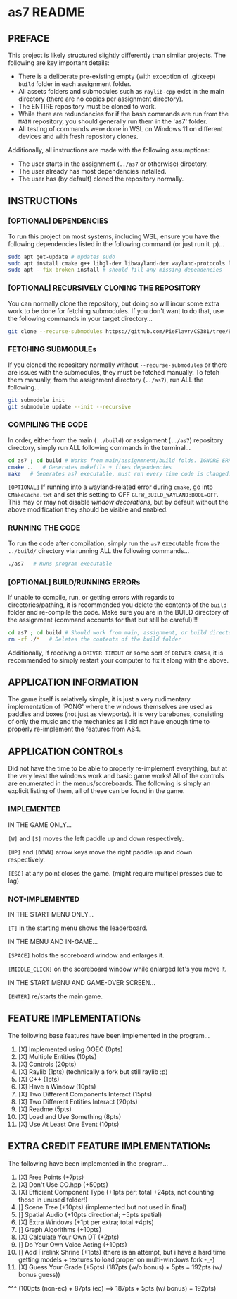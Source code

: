 # as7 README

## PREFACE

This project is likely structured slightly differently than similar projects. The following are key important details:

* There is a deliberate pre-existing empty (with exception of .gitkeep) `build` folder in each assignment folder.
* All assets folders and submodules such as `raylib-cpp` exist in the main directory (there are no copies per assignment directory).
* The ENTIRE repository must be cloned to work.
* While there are redundancies for if the bash commands are run from the `MAIN` repository, you should generally run them in the 'as7' folder.
* All testing of commands were done in WSL on Windows 11 on different devices and with fresh repository clones.

Additionally, all instructions are made with the following assumptions:

* The user starts in the assignment (`../as7` or otherwise) directory.
* The user already has most dependencies installed.
* The user has (by default) cloned the repository normally.

## INSTRUCTIONs

### [OPTIONAL] DEPENDENCIES

To run this project on most systems, including WSL, ensure you have the following dependencies listed in the following command (or just run it :p)...

```bash
sudo apt get-update # updates sudo
sudo apt install cmake g++ libgl-dev libwayland-dev wayland-protocols libxrandr-dev pkg-config libxkbcommon-dev libxinerama-dev libxcursor-dev libxi-dev mesa-utils build-essential cmake xorg-dev pulseaudio
sudo apt --fix-broken install # should fill any missing dependencies
```

### [OPTIONAL] RECURSIVELY CLONING THE REPOSITORY

You can normally clone the repository, but doing so will incur some extra work to be done for fetching submodules. If you don't want to do that, use the following commands in your target directory...

```bash
git clone --recurse-submodules https://github.com/PieFlavr/CS381/tree/EXPERIMENTAL 
```

### FETCHING SUBMODULEs

If you cloned the repository normally without `--recurse-submodules` or there are issues with the submodules, they must be fetched manually.
To fetch them manually, from the assignment directory (`../as7`), run ALL the following...

```bash
git submodule init 
git submodule update --init --recursive 
```

### COMPILING THE CODE

In order, either from the main (`../build`) or assignment (`../as7`) repository directory, simply run ALL following commands in the terminal...

```bash
cd as7 ; cd build # Works from main/assignmnent/build folds. IGNORE ERRORS FROM THIS!!!
cmake ..   # Generates makefile + fixes dependencies
make   # Generates as7 executable, must run every time code is changed.
```

`[OPTIONAL]` If running into a wayland-related error during `cmake`, go into `CMakeCache.txt` and set this setting to OFF `GLFW_BUILD_WAYLAND:BOOL=OFF`.
This may or may not disable *window decorations*, but by default without the above modification they should be visible and enabled.

### RUNNING THE CODE

To run the code after compilation, simply run the `as7` executable from the `../build/` directory via running ALL the following commands...

```bash
./as7   # Runs program executable
```

### [OPTIONAL] BUILD/RUNNING ERRORs

If unable to compile, run, or getting errors with regards to directories/pathing, it is recommended you delete the contents of the `build` folder and re-compile the code. Make sure you are in the BUILD directory of the assignment (command accounts for that but still be careful)!!!

```bash
cd as7 ; cd build # Should work from main, assignment, or build directory... IGNORE ERRORS FROM THIS (accounts for being in either main/assignment/build directory)
rm -rf ./*   # Deletes the contents of the build folder
```

Additionally, if receivng a `DRIVER TIMOUT` or some sort of `DRIVER CRASH`, it is recommended to simply restart your computer to fix it along with the above.

## APPLICATION INFORMATION

The game itself is relatively simple, it is just a very rudimentary implementation of 'PONG' where the windows themselves are used as paddles and boxes (not just as viewports). it is very barebones, consisting of only the music and the mechanics as I did not have enough time to properly re-implement the features from AS4.

## APPLICATION CONTROLs

Did not have the time to be able to properly re-implement everything, but at the very least the windows work and basic game works!
All of the controls are enumerated in the menus/scoreboards. The following is simply an explicit listing of them, all of these can be found in the game.

### IMPLEMENTED

IN THE GAME ONLY...

`[W]` and `[S]` moves the left paddle up and down respectively.

`[UP]` and `[DOWN]` arrow keys move the right paddle up and down respectively.

`[ESC]` at any point closes the game. (might require multipel presses due to lag)

### NOT-IMPLEMENTED

IN THE START MENU ONLY...

`[T]` in the starting menu shows the leaderboard.

IN THE MENU AND IN-GAME...

`[SPACE]` holds the scoreboard window and enlarges it.

`[MIDDLE_CLICK]` on the scoreboard window while enlarged let's you move it.

IN THE START MENU AND GAME-OVER SCREEN...

`[ENTER]` re/starts the main game.

## FEATURE IMPLEMENTATIONs

The following base features have been implemented in the program...

1) [X] Implemented using OOEC (0pts)
2) [X] Multiple Entities (10pts)
3) [X] Controls (20pts)
4) [X] Raylib (1pts) (technically a fork but still raylib :p)
5) [X] C++ (1pts)
6) [X] Have a Window (10pts)
7) [X] Two Different Components Interact (15pts)
8) [X] Two Different Entities Interact (20pts)
9) [X] Readme (5pts)
10) [X] Load and Use Something (8pts)
11) [X] Use At Least One Event (10pts)

## EXTRA CREDIT FEATURE IMPLEMENTATIONs

The following have been implemented in the program...

1) [X] Free Points (+7pts)
2) [X] Don't Use CO.hpp (+50pts)
3) [X] Efficient Component Type (+1pts per; total +24pts, not counting those in unused folder!)
4) [] Scene Tree (+10pts) (implemented but not used in final)
5) [] Spatial Audio (+10pts directional; +5pts spatial)
6) [X] Extra Windows (+1pt per extra; total +4pts)
7) [] Graph Algorithms (+10pts)
8) [X] Calculate Your Own DT (+2pts)
9) [] Do Your Own Voice Acting (+10pts)
10) [] Add Firelink Shrine (+1pts) (there is an attempt, but i have a hard time getting models + textures to load proper on multi-windows fork -_-)
11) [X] Guess Your Grade (+5pts) (187pts (w/o bonus) + 5pts = 192pts (w/ bonus guess))

^^^ (100pts (non-ec) + 87pts (ec) ==> 187pts + 5pts (w/ bonus) =  192pts)